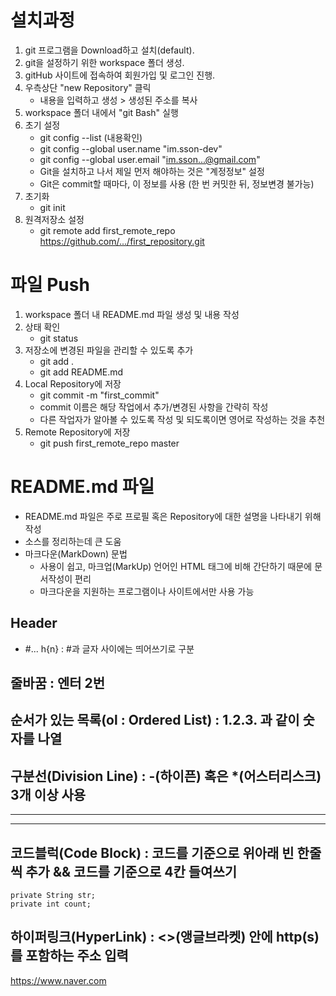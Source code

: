 # 설치과정
1. git 프로그램을 Download하고 설치(default). 
2. git을 설정하기 위한 workspace 폴더 생성.
3. gitHub 사이트에 접속하여 회원가입 및 로그인 진행.
4. 우측상단 "new Repository" 클릭 
    * 내용을 입력하고 생성 > 생성된 주소를 복사 
5. workspace 폴더 내에서 "git Bash" 실행 
6. 초기 설정 
    * git config --list (내용확인)
    * git config --global user.name "im.sson-dev"
    * git config --global user.email "im.sson...@gmail.com"
    * Git을 설치하고 나서 제일 먼저 해야하는 것은 "계정정보" 설정
    * Git은 commit할 때마다, 이 정보를 사용
      (한 번 커밋한 뒤, 정보변경 불가능)
7. 초기화 
    * git init
8. 원격저장소 설정 
    * git remote add first_remote_repo https://github.com/.../first_repository.git

# 파일 Push
1. workspace 폴더 내 README.md 파일 생성 및 내용 작성
2. 상태 확인 
    * git status 
3. 저장소에 변경된 파일을 관리할 수 있도록 추가 
    * git add . 
    * git add README.md
4. Local Repository에 저장 
    * git commit -m "first_commit" 
    * commit 이름은 해당 작업에서 추가/변경된 사항을 간략히 작성
    * 다른 작업자가 알아볼 수 있도록 작성 및 되도록이면 영어로 작성하는 것을 추천
5. Remote Repository에 저장 
    * git push first_remote_repo master

# README.md 파일 
* README.md 파일은 주로 프로필 혹은 Repository에 대한 설명을 나타내기 위해 작성 
* 소스를 정리하는데 큰 도움 
* 마크다운(MarkDown) 문법 
    - 사용이 쉽고, 마크업(MarkUp) 언어인 HTML 태그에 비해 간단하기 때문에 문서작성이 편리
    - 마크다운을 지원하는 프로그램이나 사이트에서만 사용 가능
## Header 
   * #... h{n} : #과 글자 사이에는 띄어쓰기로 구분 

## 줄바꿈 : 엔터 2번 

## 순서가 있는 목록(ol : Ordered List) : 1.2.3. 과 같이 숫자를 나열

## 구분선(Division Line) : -(하이픈) 혹은 *(어스터리스크) 3개 이상 사용 
***
---

## 코드블럭(Code Block) : 코드를 기준으로 위아래 빈 한줄씩 추가 && 코드를 기준으로 4칸 들여쓰기

    private String str; 
    private int count;

## 하이퍼링크(HyperLink) : <>(앵글브라켓) 안에 http(s)를 포함하는 주소 입력
<https://www.naver.com>







    
